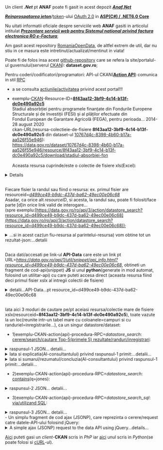 Un client ***.Net*** pt **ANAF** poate fi gasit in acest depozit [***Anaf.Net***](https://github.com/sibies/Anaf.Net)

[***Reinprospatarea jeton***](https://code-maze.com/using-refresh-tokens-in-asp-net-core-authentication/)/[token](https://code-maze.com/using-refresh-tokens-in-asp-net-core-authentication/)-ului [OAuth 2.0](https://www.techmeet360.com/blog/refresh-token-in-web-api/) in [**ASP(C#) / .NET6.0 Core**](https://github.com/CodeMazeBlog/aspnetcore-jwt-auth/tree/aspnetcore-jwt-auth-refresh-tokens)

Nu uitati informatii oficiale despre serviciile web **ANAF** gasiti in articolul intitulat [***Prezentare servicii web pentru Sistemul national privind factura electronica RO e-Factura***](https://mfinante.gov.ro/static/10/eFactura/prezentare%20apeluri%20API%20E-factura.pdf);

Am gasit acest repository [RomaniaOpenData](https://github.com/ignatandrei/RomaniaOpenData/tree/master), de altfel extrem de util, dar nu stiu in ce masura este intretinut/actualizat/mentinut in viata!

Poate fi de folos insa acest [github-repository](https://github.com/GSA/data.gov?tab=readme-ov-file) care se refera la site/portalul-ul guvernului(serverul [CKAN](https://demo.ckan.org/ro/about)): **dataset.gov.ro**; 

Pentru coderi/codificatori/programatori: API-ul CKAN([**Action API**](https://docs.ckan.org/en/2.9/api/)) comunica in stil [RPC](https://en.wikipedia.org/wiki/Remote_procedure_call)

- a se consulta [actiunile/activitatea](https://data.gov.ro/ro/api/1/util/snippet/api_info.html?resource_id=8f43aa12-3bf9-4c14-b13f-dc0e490a92c5) privind acest portal!!!

- exemplu-[CKAN](https://ckan.org/community)-Resource-ID=[**8f43aa12-3bf9-4c14-b13f-dc0e490a92c5**](https://data.gov.ro/dataset/stadiul-absorbtiei-fondurilor-europene/resource/8f43aa12-3bf9-4c14-b13f-dc0e490a92c5)
  <br/>Stadiul absorbției pentru programele finanțate din Fondurile Europene Structurale și de Investiții (FESI) și al plăților efectuate din
  <br/>Fondul European de Garantare Agricolă (FEGA), pentru perioada... 2014-28 august 2020
  <br/>ckan-URL(resursa-colectieie-de-fisiere **8f43aa12-3bf9-4c14-b13f-dc0e490a92c5** din dataset-ul [10767d4c-8398-4b60-b17a-aa526f55e946](https://data.gov.ro/dataset/10767d4c-8398-4b60-b17a-aa526f55e946)):  <br/>https://data.gov.ro/dataset/10767d4c-8398-4b60-b17a-aa526f55e946/resource/8f43aa12-3bf9-4c14-b13f-dc0e490a92c5/download/stadiul-absorbiei-fon     
  <br/>Aceasta resursa cuprinde/este o colectie de fisiere xls(Excel):     

<details
  <summary>Date şi resurse ce pot fi descarca/download-abile recursiv... detalii...</summary>

<hr/>

<pre>
Stadiul absorbtiei - 30 martie 2018XLSX
Stadiul absorbtiei - 30 iunie 2018XLSX
Stadiul absorbtiei - 3 august 2018XLSX
Stadiul absorbtiei - 31 august 2018XLSX
Stadiul absorbtiei - 29 septembrie 2018XLSX
Stadiul absorbtiei -2 noiembrie 2018XLSX
Stadiul absorbției - 1 decembrie 2018XLSX
Stadiul absorbției - 31 decembrie 2018XLSX
Stadiul absorbției - 1 februarie 2019XLSX
Stadiul absorbției - 1 martie 2019XLSX
Stadiul absorbției - 29 martie 2019XLSX
Stadiul absorbției - 3 mai 2019XLSX
Stadiul absobției - 31 mai 2019XLSX
Stadiul absorbției - 1 iulie 2019XLSX
Stadiul absorbției - 2 august 2019XLSX
Stadiul absorbției - 30 august 2019XLSX
Stadiul absorbției - 27 septembrie 2019XLSX
Stadiul absobției - 1 noiembrie 2019XLSX
Stadiul absobției - 29 noiembrie 2019XLSX
Stadiul absorbției - 31 decembrie 2019XLSX
Stadiul absobției - 31 ianuarie 2020XLSX
Stadiul absorbției - 29 februarie 2020XLSX
Stadiul absorbtiei - 3 aprilie 2020XLSX
Stadiul absorbtiei - 30 aprilie 2020XLSX
Stadiul absorbției - 1 iunie 2020XLSX
Stadiul absorbției - 3 iulie 2020XLSX
Stadiul absorbției - 31 iulie 2020XLSX
Stadiul absorbției - 28 august 2020XLSX
Stadiul absorbției - 2 octombrie 2020XLSX
Stadiul absorbției - 30 octombrie 2020XLSX
Stadiul absorbției - 4 decembrie 2020XLSX
Stadiul absorbției - 31 decembrie 2020XLSX
Stadiul absorbției - 31 ianuarie 2021XLSX
Stadiul absorbției - 28 februarie 2021XLSX
Stadiul absorbției - 2 aprilie 2021XLSX
Stadiul absorției - 29 aprilie 2021XLSX
Stadiul absorției - 31 mai 2021XLSX
Stadiul absorției- 2 iulie 2021XLSX
Stadiul absorției - 30 iulie 2021XLSX
Stadiul absorbtiei - 3 septembrie 2021XLSX
Stadiul absorbției - 1 octombrie 2021XLSX
Stadiul absorbtiei - 29 octombrie 2021XLSX
Stadiul absorbției - 3 decembrie 2021XLSX
Stadiul absorbției - 31 decembrie 2021XLSX
Stadiul absorbției - 4 februarie 2022XLSX
Stadiul absorbtiei - 4 martie 2022XLSX
Stadiul absorbtiei - 1 aprilie 2022XLSX
Stadiul absorbtiei - 02 mai 2022XLSX
Stadiul absorbtiei - 3 iunie 2022XLSX
Stadiul absorbtiei - 1 iulie 2022XLSX
Stadiul absorbției fondurilor UE - 29 iulie 2022XLSX
Stadiul absobrției fondurilor UE - 2 ...XLSX
Stadiul absorbției fondurilor UE - 29 ...XLSX
Stadiul absorbției fondurilor UE - 04 ...XLSX
Stadiul absorbției fondurilor UE - 2 decembrie ...XLSX
Stadiul absorbției fondurilor UE - 31 ...XLSX
Stadiul absorbtiei - 03 februarie 2023XLSX
Stadiul absorbtiei 3 martie 2023XLSX
Stadiul absorbtiei PO 2014-2020 - 31 martie 2023XLSX
Stadiul absorbtiei - 28 aprilie 2023XLSX
Stadiul absorbției - 31 mai 2023XLSX
Stadiul absorbtiei - 30 iunie 2023XLSX
Stadiul implementarii - 31 iulie 2023XLSX
Stadiul absorbtiei - 1 septembrie 2023XLSX
Stadiul absorbtiei - 29 septembrie 2023XLSX
Stadiul absorbtiei - 31 octombrie 2023XLSX
Stadiul absorbției - 30 noiembrie 2023XLSX
Stadiul absorbtiei - 31 decembrie 2023XLSX
Stadiul absorbției -2 februarie 2024XLSX
Stadiul absorbției - 1 martie 2024XLSX
Stadiul absorbției - 31 martie 2024XLSX
Stadiul absorbtiei - 30 aprilie 2024XLSX
Stadiul absorbtiei - 6 august 2024XLSX
Stadiul absorbției - 30 august 2024XLSX
Stadiul absorbtiei - 30 septembrie 2024XLSX
Stadiul absorbtiei - 31 octombrie 2024</pre>

<hr/>

</details>

  <br/>Fiecare fisier la randul sau fiind o resursa: ex. primul fisier are resourceid=[*d499ce49-b9dc-437d-ba62-49ec00e06c68*](https://data.gov.ro/dataset/stadiul-absorbtiei-fondurilor-europene/resource/d499ce49-b9dc-437d-ba62-49ec00e06c68)
  <br/>Asadar, ca orice alt *resourceID*, si acesta, la randul sau, poate fi folosit/face parte [d]in  orice link valid de interogare...
  <br/>(spre exemplu:[https://data.gov.ro/ro/api/3/action/datastore_search?resource_id=d499ce49-b9dc-437d-ba62-49ec00e06c68](https://data.gov.ro/ro/api/3/action/datastore_search?resource_id=d499ce49-b9dc-437d-ba62-49ec00e06c68));
<details>
  <summary>...si in acest caz(un fiu-resursa al parintelui-resursa) vom obtine tot un rezultat-json:...detalii</summary>

<br/>query-string: https://data.gov.ro/ro/api/3/action/datastore_search?resource_id=d499ce49-b9dc-437d-ba62-49ec00e06c68<br/>

  <hr/>

  <pre>
{
  "help": "https://data.gov.ro/ro/api/3/action/help_show?name=datastore_search",
  "success": true,
  "result": {
    "include_total": true,
    "resource_id": "d499ce49-b9dc-437d-ba62-49ec00e06c68",
    "fields": [
      {
        "type": "int",
        "id": "_id"
      },
      {
        "type": "text",
        "id": "1.0"
      },
      {
        "type": "numeric",
        "id": "2.0"
      },
      {
        "type": "numeric",
        "id": "3=(2/1)*100"
      },
      {
        "type": "numeric",
        "id": "4.0"
      },
      {
        "type": "numeric",
        "id": "5=(4/1)*100"
      },
      {
        "type": "numeric",
        "id": "6.0"
      },
      {
        "type": "numeric",
        "id": "7=(6/1)*100"
      },
      {
        "type": "numeric",
        "id": "8.0"
      },
      {
        "type": "numeric",
        "id": "9=(8/1)*100"
      },
      {
        "type": "numeric",
        "id": "10=4+8"
      },
      {
        "type": "numeric",
        "id": "11=(10/1)*100"
      }
    ],
    "records_format": "objects",
    "records": [
      {
        "_id": 1,
        "1.0": "6600000000",
        "2.0": 78072022.22,
        "3=(2/1)*100": 0.011829094275757575,
        "4.0": 414080586.55,
        "5=(4/1)*100": 0.06273948281060607,
        "6.0": 35466577,
        "7=(6/1)*100": 0.005373723787878788,
        "8.0": 24272480.02,
        "9=(8/1)*100": 0.0036776484878787877,
        "10=4+8": 438353066.57,
        "11=(10/1)*100": 0.06641713129848485
      },
      {
        "_id": 2,
        "1.0": "9418524484",
        "2.0": 1042973832,
        "3=(2/1)*100": 0.11073643581558693,
        "4.0": 586330550.68,
        "5=(4/1)*100": 0.062252909325239476,
        "6.0": 953653087.02,
        "7=(6/1)*100": 0.1012529179745773,
        "8.0": 858287778.3199999,
        "9=(8/1)*100": 0.09112762617733192,
        "10=4+8": 1444618329,
        "11=(10/1)*100": 0.1533805355025714
      },
      {
        "_id": 3,
        "1.0": "1329787234",
        "2.0": 176478638,
        "3=(2/1)*100": 0.1327119357802468,
        "4.0": 82711730.38,
        "5=(4/1)*100": 0.062199221247750375,
        "6.0": 99223366.63,
        "7=(6/1)*100": 0.07461597170814771,
        "8.0": 77529193.64,
        "9=(8/1)*100": 0.05830195361914566,
        "10=4+8": 160240924.01999998,
        "11=(10/1)*100": 0.12050117486689603
      },
      {
        "_id": 4,
        "1.0": "4371963027",
        "2.0": 60455662.66213437,
        "3=(2/1)*100": 0.013828036122166952,
        "4.0": 270296537.36,
        "5=(4/1)*100": 0.06182498243711703,
        "6.0": 3892196.5,
        "7=(6/1)*100": 0.0008902629038632993,
        "8.0": 3502976.85,
        "9=(8/1)*100": 0.0008012366134769694,
        "10=4+8": 273799514.21000004,
        "11=(10/1)*100": 0.06262621905059401
      },
      {
        "_id": 5,
        "1.0": "553191489",
        "2.0": 31369099,
        "3=(2/1)*100": 0.05670567899861525,
        "4.0": 34450000.01,
        "5=(4/1)*100": 0.06227500005879519,
        "6.0": 28087399,
        "7=(6/1)*100": 0.05077337514858259,
        "8.0": 22928229.68,
        "9=(8/1)*100": 0.04144718444863854,
        "10=4+8": 57378229.69,
        "11=(10/1)*100": 0.10372218450743373
      },
      {
        "_id": 6,
        "1.0": "100000000",
        "2.0": 93090000,
        "3=(2/1)*100": 0.9309,
        "4.0": 2625000,
        "5=(4/1)*100": 0.02625,
        "6.0": 93090000,
        "7=(6/1)*100": 0.9309,
        "8.0": 83781000,
        "9=(8/1)*100": 0.83781,
        "10=4+8": 86406000,
        "11=(10/1)*100": 0.86406
      },
      {
        "_id": 7,
        "1.0": "212765958",
        "2.0": 53738711.4761138,
        "3=(2/1)*100": 0.2525719432810478,
        "4.0": 14095744.73,
        "5=(4/1)*100": 0.06625000005875001,
        "6.0": 54037325,
        "7=(6/1)*100": 0.2539754268396639,
        "8.0": 44586223.15,
        "9=(8/1)*100": 0.20955524826015634,
        "10=4+8": 58681967.879999995,
        "11=(10/1)*100": 0.27580524831890635
      },
      {
        "_id": 8,
        "1.0": "22586232192",
        "2.0": 1536177965.3582482,
        "3=(2/1)*100": 0.06801391008024613,
        "4.0": 1404590149.7100003,
        "5=(4/1)*100": 0.06218789117945504,
        "6.0": 1267449951.15,
        "7=(6/1)*100": 0.056116041860179246,
        "8.0": 1114887881.6599998,
        "9=(8/1)*100": 0.04936139291328507,
        "10=4+8": 2519478031.3700004,
        "11=(10/1)*100": 0.11154928409274012
      },
      {
        "_id": 9,
        "1.0": "8127996402",
        "2.0": 2742971898.779224,
        "3=(2/1)*100": 0.33747208575341886,
        "4.0": 325119856.08,
        "5=(4/1)*100": 0.04,
        "6.0": 2397856058.58,
        "7=(6/1)*100": 0.29501194882295667,
        "8.0": 1991025758.42,
        "9=(8/1)*100": 0.24495898619370476,
        "10=4+8": 2316145614.5,
        "11=(10/1)*100": 0.28495898619370474
      },
      {
        "_id": 10,
        "1.0": "168421371",
        "2.0": 19928917.999463227,
        "3=(2/1)*100": 0.11832772694543156,
        "4.0": 10488440.91,
        "5=(4/1)*100": 0.062275000183913715,
        "6.0": 12237474.84,
        "7=(6/1)*100": 0.0726598695126404,
        "8.0": 11013727.21,
        "9=(8/1)*100": 0.06539388169450301,
        "10=4+8": 21502168.12,
        "11=(10/1)*100": 0.12766888187841674
      },
      {
        "_id": 11,
        "1.0": "30882649965",
        "2.0": 4299078782.136935,
        "3=(2/1)*100": 0.13920692644605231,
        "4.0": 1740198446.7000003,
        "5=(4/1)*100": 0.05634874107863821,
        "6.0": 3677543484.57,
        "7=(6/1)*100": 0.11908121513982262,
        "8.0": 3116927367.29,
        "9=(8/1)*100": 0.10092810593723284,
        "10=4+8": 4857125813.990001,
        "11=(10/1)*100": 0.15727684701587105
      },
      {
        "_id": 12,
        "1.0": "441013044",
        "2.0": 120156699.2,
        "3=(2/1)*100": 0.2724561117516515,
        "4.0": 48511434.84,
        "5=(4/1)*100": 0.11000000000000001,
        "6.0": 76622690.3228345,
        "7=(6/1)*100": 0.17374245810932185,
        "8.0": 68655363,
        "9=(8/1)*100": 0.15567649060284938,
        "10=4+8": 117166797.84,
        "11=(10/1)*100": 0.26567649060284937
      },
      {
        "_id": 13,
        "1.0": "11210297466",
        "2.0": 4776390204.69,
        "3=(2/1)*100": 0.42607167376034727,
        "4.0": null,
        "5=(4/1)*100": null,
        "6.0": 4776390204.69,
        "7=(6/1)*100": 0.42607167376034727,
        "8.0": 4556492633,
        "9=(8/1)*100": 0.4064559969813026,
        "10=4+8": 4556492633,
        "11=(10/1)*100": 0.4064559969813026
      },
      {
        "_id": 14,
        "1.0": null,
        "2.0": null,
        "3=(2/1)*100": null,
        "4.0": null,
        "5=(4/1)*100": null,
        "6.0": null,
        "7=(6/1)*100": null,
        "8.0": null,
        "9=(8/1)*100": null,
        "10=4+8": null,
        "11=(10/1)*100": null
      },
      {
        "_id": 15,
        "1.0": null,
        "2.0": null,
        "3=(2/1)*100": null,
        "4.0": null,
        "5=(4/1)*100": null,
        "6.0": null,
        "7=(6/1)*100": null,
        "8.0": null,
        "9=(8/1)*100": null,
        "10=4+8": null,
        "11=(10/1)*100": null
      },
      {
        "_id": 16,
        "1.0": null,
        "2.0": null,
        "3=(2/1)*100": null,
        "4.0": null,
        "5=(4/1)*100": null,
        "6.0": null,
        "7=(6/1)*100": null,
        "8.0": null,
        "9=(8/1)*100": null,
        "10=4+8": null,
        "11=(10/1)*100": null
      }
    ],
    "_links": {
      "start": "/api/3/action/datastore_search?resource_id=d499ce49-b9dc-437d-ba62-49ec00e06c68",
      "next": "/api/3/action/datastore_search?offset=100&resource_id=d499ce49-b9dc-437d-ba62-49ec00e06c68"
    },
    "total": 16
  }
}    
  </pre>

<hr/>

</details>

  

  <br> Daca dati/accesati pe link-ul **API-Data** care este un link pt URL=*https://data.gov.ro/api/1/util/snippet/api_info.html?resource_id=d499ce49-b9dc-437d-ba62-49ec00e06c68*, obtineti un fragment de cod-api(snippet) **JS** si unul **python**(generate in mod automat, folosind un utilitar-api) cu care puteti accesa direct (aceasta resursa fiind deci primul fisier xslx al intregii colectii de fisiere)
<details>
<summary>detalii...API-Data...pt resource_id=d499ce49-b9dc-437d-ba62-49ec00e06c68</summary>

<br/>query-string: https://data.gov.ro/api/1/util/snippet/api_info.html?resource_id=d499ce49-b9dc-437d-ba62-49ec00e06c68

<hr/>

<pre>
API Data
Acces la datele de resurse prin intermediul unui API cu suport de interogare puternic. Further information in the main CKAN Data API and DataStore documentation.

API Endpoint »
The Data API can be accessed via the following actions of the CKAN action API.

Creează	https://data.gov.ro/api/3/action/datastore_create
Actualizează setul de date	https://data.gov.ro/api/3/action/datastore_upsert
Query	https://data.gov.ro/api/3/action/datastore_search
Query (via SQL)	https://data.gov.ro/api/3/action/datastore_search_sql
Querying »
Query example (first 5 results)
https://data.gov.ro/api/3/action/datastore_search?resource_id=d499ce49-b9dc-437d-ba62-49ec00e06c68&limit=5

Query example (results containing 'jones')
https://data.gov.ro/api/3/action/datastore_search?q=jones&resource_id=d499ce49-b9dc-437d-ba62-49ec00e06c68

Query example (via SQL statement)
https://data.gov.ro/api/3/action/datastore_search_sql?sql=SELECT * from "d499ce49-b9dc-437d-ba62-49ec00e06c68" WHERE title LIKE 'jones'

Exemplu: Javascript »
A simple ajax (JSONP) request to the data API using jQuery.

        var data = {
          resource_id: 'd499ce49-b9dc-437d-ba62-49ec00e06c68', // the resource id
          limit: 5, // get 5 results
          q: 'jones' // query for 'jones'
        };
        $.ajax({
          url: 'https://data.gov.ro/api/3/action/datastore_search',
          data: data,
          dataType: 'jsonp',
          success: function(data) {
            alert('Total results found: ' + data.result.total)
          }
        });
Exemplu: Python »
      import urllib
      url = 'https://data.gov.ro/api/3/action/datastore_search?resource_id=d499ce49-b9dc-437d-ba62-49ec00e06c68&limit=5&q=title:jones'  
      fileobj = urllib.urlopen(url)
      print fileobj.read()  
</pre>

<hr/>

</details>

<br/>Iata aici 3 moduri de cautare pe/pt aceiasi resursa/colectie mare de fisiere xslx(resourceid=**8f43aa12-3bf9-4c14-b13f-dc0e490a92c5**), toate vazute la un loc(reunite intr-un tabel mare cu coloanele=campuri si cu randuriel=inregistrarile...), ca un singur datastore/dataset:

- 1)exemplu-CKAN-action(api)-procedura-RPC=*datastore_search*: [cerere/search/cautare Top-5(primele 5) rezultate/randuri/inregistrari](https://data.gov.ro/ro/api/3/action/datastore_search?resource_id=8f43aa12-3bf9-4c14-b13f-dc0e490a92c5&limit=5):
  
<details>
    <summary>raspunsul-1 JSON... detalii...</summary>

<hr/>

<br/> query: https://data.gov.ro/ro/api/3/action/datastore_search?resource_id=8f43aa12-3bf9-4c14-b13f-dc0e490a92c5&limit=5
<br>*Nota*: pt a afisa frumos sirul-JSON am folosit un site ce ofera acest serviciu online: [https://jsonformatter.org/json-pretty-print](https://jsonformatter.org/json-pretty-print)...Multumiri!

<pre>{
  "help": "https://data.gov.ro/ro/api/3/action/help_show?name=datastore_search",
  "success": true,
  "result": {
    "include_total": true,
    "resource_id": "8f43aa12-3bf9-4c14-b13f-dc0e490a92c5",
    "fields": [
      {
        "type": "int",
        "id": "_id"
      },
      {
        "type": "text",
        "id": "1.0"
      },
      {
        "type": "numeric",
        "id": "2.0"
      },
      {
        "type": "numeric",
        "id": "3=(2/1)*100"
      },
      {
        "type": "numeric",
        "id": "4.0"
      },
      {
        "type": "numeric",
        "id": "5=(4/1)*100"
      },
      {
        "type": "numeric",
        "id": "6.0"
      },
      {
        "type": "numeric",
        "id": "7=(6/1)*100"
      },
      {
        "type": "numeric",
        "id": "8.0"
      },
      {
        "type": "numeric",
        "id": "9=(8/1)*100"
      },
      {
        "type": "numeric",
        "id": "10=4+8"
      },
      {
        "type": "numeric",
        "id": "11=(10/1)*100"
      }
    ],
    "records_format": "objects",
    "records": [
      {
        "_id": 1,
        "1.0": "6860000000",
        "2.0": 2059268272.5000002,
        "3=(2/1)*100": 0.3001848793731779,
        "4.0": 641117098.7600002,
        "5=(4/1)*100": 0.0934573030262391,
        "6.0": 1807584848.44,
        "7=(6/1)*100": 0.2634963335918367,
        "8.0": 1538357574.547,
        "9=(8/1)*100": 0.2242503752983965,
        "10=4+8": 2179474673.307,
        "11=(10/1)*100": 0.3177076783246356
      },
      {
        "_id": 2,
        "1.0": "8638524484",
        "2.0": 2712539665.7208495,
        "3=(2/1)*100": 0.31400497512566283,
        "4.0": 924174447.21,
        "5=(4/1)*100": 0.10698290534705626,
        "6.0": 2836367233.88,
        "7=(6/1)*100": 0.3283393175690396,
        "8.0": 2473844284.5220003,
        "9=(8/1)*100": 0.28637347606110003,
        "10=4+8": 3398018731.7320004,
        "11=(10/1)*100": 0.39335638140815626
      },
      {
        "_id": 3,
        "1.0": "1329787234",
        "2.0": 562186331.7314458,
        "3=(2/1)*100": 0.4227641214755757,
        "4.0": 131132674.48,
        "5=(4/1)*100": 0.09861177121211558,
        "6.0": 414795196.79999995,
        "7=(6/1)*100": 0.3119259880035816,
        "8.0": 354104791.844,
        "9=(8/1)*100": 0.26628680347520917,
        "10=4+8": 485237466.324,
        "11=(10/1)*100": 0.36489857468732473
      },
      {
        "_id": 4,
        "1.0": "4361566040",
        "2.0": 1838789410.992317,
        "3=(2/1)*100": 0.42158926269343316,
        "4.0": 407598820.70000005,
        "5=(4/1)*100": 0.0934524014910938,
        "6.0": 1314074483.6899998,
        "7=(6/1)*100": 0.3012850136025912,
        "8.0": 1107566971.145,
        "9=(8/1)*100": 0.25393791151790057,
        "10=4+8": 1515165791.845,
        "11=(10/1)*100": 0.34739031300899437
      },
      {
        "_id": 5,
        "1.0": "563588476",
        "2.0": 149038363.16693574,
        "3=(2/1)*100": 0.26444537018343106,
        "4.0": 54457756.9,
        "5=(4/1)*100": 0.09662681055245707,
        "6.0": 147943105.07,
        "7=(6/1)*100": 0.2625020052219804,
        "8.0": 128687977.194,
        "9=(8/1)*100": 0.22833677882725198,
        "10=4+8": 183145734.094,
        "11=(10/1)*100": 0.32496358937970904
      }
    ],
    "limit": 5,
    "_links": {
      "start": "/api/3/action/datastore_search?limit=5&resource_id=8f43aa12-3bf9-4c14-b13f-dc0e490a92c5",
      "next": "/api/3/action/datastore_search?offset=5&limit=5&resource_id=8f43aa12-3bf9-4c14-b13f-dc0e490a92c5"
    },
    "total": 21
  }
}</pre>

<hr/>

</details>

<details>
 <summary>Iata si explicatia(AI-consultantului) privind raspunsul-1 primit:...detalii...</summary> 
<hr/>
  
<pre>
Textul furnizat este un răspuns JSON de la un API web, special conceput pentru a returna date dintr-un depozit de date în contextul portalului de date al guvernului României. Iată o detaliere a conținutului său în limba engleză simplă:

1. **Link de ajutor**: prima parte conține un link pe care utilizatorii îl pot face clic pentru a obține ajutor despre acțiunea API numită „datastore_search”.

2. **Success Status**: Afișează o stare care indică faptul că cererea a avut succes (`"success": true`).

3. **Secțiunea Rezultate**: Această secțiune conține detaliile rezultatelor căutării:
   - **include_total**: aceasta indică faptul că numărul total de înregistrări din depozitul de date este inclus în răspuns.
   - **resource_id**: un identificator unic pentru setul de date specific accesat.
   
4. **Câmpuri**: o matrice de obiecte care definesc câmpurile disponibile în înregistrări:
   - Fiecare câmp are un tip (cum ar fi `int`, `text` sau `numeric`) și un identificator (de exemplu, `"1.0"` înseamnă că acesta este primul câmp, `"2.0"` este al doilea etc.).
   - Unele câmpuri calculează valori pe baza altor câmpuri, cum ar fi procente.

5. **Înregistrări**: Această secțiune conține înregistrările de date reale. Fiecare înregistrare are:
   - Un `_id` pentru identificarea înregistrării.
   - Diverse câmpuri cu date, cum ar fi valori numerice și procente calculate.
   - De exemplu, o înregistrare poate avea primul câmp (`"1.0"`) ca "6860000000", indicând un număr mare, cu diverse alte câmpuri oferind calcule numerice aferente.

6. **Limitare și linkuri**:
   - **Limita**: numărul de înregistrări returnate în acest răspuns este 5.
   - **Secțiunea de linkuri**: furnizează adrese URL pentru a prelua următorul set de înregistrări sau a început căutarea cu parametri specifici.

7. **Total Records**: În cele din urmă, se menționează că există un total de 21 de înregistrări disponibile în depozitul de date.

În general, acest răspuns JSON conține date structurate despre un anumit set de date, care detaliază câmpurile acestuia, unele valori calculate special și afișând un subset al totalului de înregistrări de date disponibile.</pre>

<hr/>

</details>
<details>
 <summary>Iata si sumarul/rezumatul/concluzia(AI-consultantului) privind raspunsul-1 primit:...detalii...</summary> 
<hr/>
  
<pre>
Datele furnizate constau dintr-un răspuns JSON care detaliază înregistrările diferitelor entități, fiecare identificată prin 
ID-uri unice. 
Înregistrările includ câmpuri numerice și textuale, cu procente calculate pe baza anumitor valori. 
Valorile cheie includ valori totale, precum și calcule suplimentare reprezentând proporții ale câmpurilor specifice în 
raport cu totalurile. 
În total, sunt disponibile 21 de înregistrări, cu 5 înregistrări afișate în acest fragment. 
Datele sunt structurate pentru regăsire și analiză ușoară prin punctele finale API specificate
</pre>

<hr/>

</details>

- 2)exemplu-CKAN-action(api)-procedura-RPC=*datastore_search*: [contains](https://data.gov.ro/ro/api/3/action/datastore_search?q=jones&resource_id=8f43aa12-3bf9-4c14-b13f-dc0e490a92c5)(q=jones):

<details>
    <summary>raspunsul-2 JSON... detalii...</summary>

<hr/>

<br/> query: https://data.gov.ro/ro/api/3/action/datastore_search?q=jones&resource_id=8f43aa12-3bf9-4c14-b13f-dc0e490a92c5)(q=jones)<br/>
<br/>*Nota* cuvantul "cheie" **jones** este folosit pt a se evita scoaterea/extragerea de date(stiind DINAINTE ca nu avem astfel de date)...
<BR>        ASTA inseamna ca nu se scot date/randuri ci doar structura tabelului/datastore-ului<br/>
  
<pre>{
"help": "https://data.gov.ro/ro/api/3/action/help_show?name=datastore_search", 
"success": true, 
"result": {
  "include_total": true, 
  "resource_id": "8f43aa12-3bf9-4c14-b13f-dc0e490a92c5", 
  "fields": \[
     {"type": "int",
     "id": "_id"
    }, 
    {
     "type": "text", 
     "id": "1.0"
     },
     {
      "type": "numeric",
      "id": "2.0"
      }, 
      {
      "type": "numeric", 
      "id": "3=(2/1)*100"
      },
      {
      "type": "numeric",
      "id": "4.0"
      }, 
      {
       "type": "numeric", 
       "id": "5=(4/1)*100"
       }, 
       {
       "type": "numeric",
       "id": "6.0"
       }, 
       {
       "type": "numeric",
       "id": "7=(6/1)*100"
       }, 
       {
       "type": "numeric", 
       "id": "8.0"
       }, 
       {
       "type": "numeric",
       "id": "9=(8/1)*100"
       }, 
       {
       "type": "numeric",
       "id": "10=4+8"
       }, 
       {
       "type": "numeric", 
       "id": "11=(10/1)*100"
       }],
  "records_format": "objects",
  "q": "jones", 
  "records": [], 
  "_links": {
    "start": "/api/3/action/datastore_search?q=jones&resource_id=8f43aa12-3bf9-4c14-b13f-dc0e490a92c5", 
    "next": "/api/3/action/datastore_search?q=jones&offset=100&resource_id=8f43aa12-3bf9-4c14-b13f-dc0e490a92c5"}, 
    "total": 0}
}</pre>

<hr/>

  </details>
  
- 3)exemplu-CKAN-action(api)-procedura-RPC=*datastore_search_sql*: [via/utilizand SQL](https://data.gov.ro/ro/api/3/action/datastore_search_sql?sql=SELECT+*+from+"8f43aa12-3bf9-4c14-b13f-dc0e490a92c5"):
<details>
    <summary>raspunsul-3 JSON... detalii...</summary>

<hr/>

<br/> query: https://data.gov.ro/ro/api/3/action/datastore_search_sql?sql=SELECT+*+from+"8f43aa12-3bf9-4c14-b13f-dc0e490a92c5"

<pre>
 {
  "help": "https://data.gov.ro/ro/api/3/action/help_show?name=datastore_search_sql",
  "success": true,
  "result": {
    "records": [
      {
        "8.0": "1538357574.54699993133544921875",
        "_id": 1,
        "1.0": "6860000000",
        "4.0": "641117098.7600002288818359375",
        "7=(6/1)*100": "0.263496333591836717769041342762648127973079681396484375",
        "9=(8/1)*100": "0.2242503752983965037426372646223171614110469818115234375",
        "_full_text": "'0.09345730302623909968584570151506341062486171722412109375':5 '0.2242503752983965037426372646223171614110469818115234375':9 '0.263496333591836717769041342762648127973079681396484375':7 '0.300184879373177893047142106297542341053485870361328125':3 '0.317707678324635589550695158322923816740512847900390625':11 '1538357574.54699993133544921875':8 '1807584848.440000057220458984375':6 '2059268272.5000002384185791015625':2 '2179474673.30700016021728515625':10 '641117098.7600002288818359375':4 '6860000000':1",
        "10=4+8": "2179474673.30700016021728515625",
        "3=(2/1)*100": "0.300184879373177893047142106297542341053485870361328125",
        "5=(4/1)*100": "0.09345730302623909968584570151506341062486171722412109375",
        "6.0": "1807584848.440000057220458984375",
        "2.0": "2059268272.5000002384185791015625",
        "11=(10/1)*100": "0.317707678324635589550695158322923816740512847900390625"
      },
      {
        "8.0": "2473844284.52200031280517578125",
        "_id": 2,
        "1.0": "8638524484",
        "4.0": "924174447.21000003814697265625",
        "7=(6/1)*100": "0.328339317569039612632053604102111421525478363037109375",
        "9=(8/1)*100": "0.286373476061100029621542262248112820088863372802734375",
        "_full_text": "'0.1069829053470562618688433076385990716516971588134765625':5 '0.286373476061100029621542262248112820088863372802734375':9 '0.3140049751256628329798559207119978964328765869140625':3 '0.328339317569039612632053604102111421525478363037109375':7 '0.393356381408156263734809954257798381149768829345703125':11 '2473844284.52200031280517578125':8 '2712539665.720849514007568359375':2 '2836367233.88000011444091796875':6 '3398018731.7320003509521484375':10 '8638524484':1 '924174447.21000003814697265625':4",
        "10=4+8": "3398018731.7320003509521484375",
        "3=(2/1)*100": "0.3140049751256628329798559207119978964328765869140625",
        "5=(4/1)*100": "0.1069829053470562618688433076385990716516971588134765625",
        "6.0": "2836367233.88000011444091796875",
        "2.0": "2712539665.720849514007568359375",
        "11=(10/1)*100": "0.393356381408156263734809954257798381149768829345703125"
      },
      {
        "8.0": "354104791.84399998188018798828125",
        "_id": 3,
        "1.0": "1329787234",
        "4.0": "131132674.48000000417232513427734375",
        "7=(6/1)*100": "0.3119259880035816223653455381281673908233642578125",
        "9=(8/1)*100": "0.26628680347520916615877695221570320427417755126953125",
        "_full_text": "'0.09861177121211557594637753254573908634483814239501953125':5 '0.26628680347520916615877695221570320427417755126953125':9 '0.3119259880035816223653455381281673908233642578125':7 '0.364898574687324728227366676946985535323619842529296875':11 '0.422764121475575682662650933707482181489467620849609375':3 '131132674.48000000417232513427734375':4 '1329787234':1 '354104791.84399998188018798828125':8 '414795196.7999999523162841796875':6 '485237466.32400000095367431640625':10 '562186331.731445789337158203125':2",
        "10=4+8": "485237466.32400000095367431640625",
        "3=(2/1)*100": "0.422764121475575682662650933707482181489467620849609375",
        "5=(4/1)*100": "0.09861177121211557594637753254573908634483814239501953125",
        "6.0": "414795196.7999999523162841796875",
        "2.0": "562186331.731445789337158203125",
        "11=(10/1)*100": "0.364898574687324728227366676946985535323619842529296875"
      },
      {
        "8.0": "1107566971.144999980926513671875",
        "_id": 4,
        "1.0": "4361566040",
        "4.0": "407598820.7000000476837158203125",
        "7=(6/1)*100": "0.30128501360259118957429791407776065170764923095703125",
        "9=(8/1)*100": "0.2539379115179005719227234294521622359752655029296875",
        "_full_text": "'0.0934524014910937950162406195886433124542236328125':5 '0.2539379115179005719227234294521622359752655029296875':9 '0.30128501360259118957429791407776065170764923095703125':7 '0.3473903130089943669389640490408055484294891357421875':11 '0.421589262693433164397305290549411438405513763427734375':3 '1107566971.144999980926513671875':8 '1314074483.6899998188018798828125':6 '1515165791.8450000286102294921875':10 '1838789410.9923169612884521484375':2 '407598820.7000000476837158203125':4 '4361566040':1",
        "10=4+8": "1515165791.8450000286102294921875",
        "3=(2/1)*100": "0.421589262693433164397305290549411438405513763427734375",
        "5=(4/1)*100": "0.0934524014910937950162406195886433124542236328125",
        "6.0": "1314074483.6899998188018798828125",
        "2.0": "1838789410.9923169612884521484375",
        "11=(10/1)*100": "0.3473903130089943669389640490408055484294891357421875"
      },
      {
        "8.0": "128687977.1940000057220458984375",
        "_id": 5,
        "1.0": "563588476",
        "4.0": "54457756.899999998509883880615234375",
        "7=(6/1)*100": "0.2625020052219804167492611668421886861324310302734375",
        "9=(8/1)*100": "0.2283367788272519793846271340953535400331020355224609375",
        "_full_text": "'0.09662681055245707362200136003593797795474529266357421875':5 '0.2283367788272519793846271340953535400331020355224609375':9 '0.2625020052219804167492611668421886861324310302734375':7 '0.2644453701834310610507827732362784445285797119140625':3 '0.32496358937970903912884068631683476269245147705078125':11 '128687977.1940000057220458984375':8 '147943105.069999992847442626953125':6 '149038363.166935741901397705078125':2 '183145734.0940000116825103759765625':10 '54457756.899999998509883880615234375':4 '563588476':1",
        "10=4+8": "183145734.0940000116825103759765625",
        "3=(2/1)*100": "0.2644453701834310610507827732362784445285797119140625",
        "5=(4/1)*100": "0.09662681055245707362200136003593797795474529266357421875",
        "6.0": "147943105.069999992847442626953125",
        "2.0": "149038363.166935741901397705078125",
        "11=(10/1)*100": "0.32496358937970903912884068631683476269245147705078125"
      },
      {
        "8.0": "155330786.680000007152557373046875",
        "_id": 6,
        "1.0": "332765958",
        "4.0": "29848816.39000000059604644775390625",
        "7=(6/1)*100": "0.5327551789417113159430527957738377153873443603515625",
        "9=(8/1)*100": "0.466786890142170174389235626222216524183750152587890625",
        "_full_text": "'0.08969912838860759352055396220748662017285823822021484375':5 '0.466786890142170174389235626222216524183750152587890625':9 '0.51586137104833174049645094783045351505279541015625':3 '0.5327551789417113159430527957738377153873443603515625':7 '0.55648601853077772627642616498633287847042083740234375':11 '155330786.680000007152557373046875':8 '171661103.3320915699005126953125':2 '177282787.5':6 '185179603.069999992847442626953125':10 '29848816.39000000059604644775390625':4 '332765958':1",
        "10=4+8": "185179603.069999992847442626953125",
        "3=(2/1)*100": "0.51586137104833174049645094783045351505279541015625",
        "5=(4/1)*100": "0.08969912838860759352055396220748662017285823822021484375",
        "6.0": "177282787.5",
        "2.0": "171661103.3320915699005126953125",
        "11=(10/1)*100": "0.55648601853077772627642616498633287847042083740234375"
      },
      {
        "8.0": "5757892385.9320011138916015625",
        "_id": 7,
        "1.0": "22086232192",
        "4.0": "2188329614.440000057220458984375",
        "7=(6/1)*100": "0.30326800864685932168640647432766854763031005859375",
        "9=(8/1)*100": "0.26070052763538387186059708255925215780735015869140625",
        "_full_text": "'0.09908116492738174019283547977465786971151828765869140625':5 '0.26070052763538387186059708255925215780735015869140625':9 '0.30326800864685932168640647432766854763031005859375':7 '0.339283001387529703496426236597471870481967926025390625':3 '0.35978169256276559817564475451945327222347259521484375':11 '2188329614.440000057220458984375':4 '22086232192':1 '5757892385.9320011138916015625':8 '6698047655.3799991607666015625':6 '7493483147.4436397552490234375':2 '7946222000.37200069427490234375':10",
        "10=4+8": "7946222000.37200069427490234375",
        "3=(2/1)*100": "0.339283001387529703496426236597471870481967926025390625",
        "5=(4/1)*100": "0.09908116492738174019283547977465786971151828765869140625",
        "6.0": "6698047655.3799991607666015625",
        "2.0": "7493483147.4436397552490234375",
        "11=(10/1)*100": "0.35978169256276559817564475451945327222347259521484375"
      },
      {
        "8.0": "5057023245.9200000762939453125",
        "_id": 8,
        "1.0": "8127996402",
        "4.0": "325119856.079999983310699462890625",
        "7=(6/1)*100": "0.62477364384537226182914082528441213071346282958984375",
        "9=(8/1)*100": "0.62217341098670431165373884141445159912109375",
        "_full_text": "'0.040000000000000000832667268468867405317723751068115234375':5 '0.62217341098670431165373884141445159912109375':9 '0.62477364384537226182914082528441213071346282958984375':7 '0.6532336891234120646032579315942712128162384033203125':3 '0.66217341098670434718087562941946089267730712890625':11 '325119856.079999983310699462890625':4 '5057023245.9200000762939453125':8 '5078157929.23961544036865234375':6 '5309481074.86028003692626953125':2 '5382143102':10 '8127996402':1",
        "10=4+8": "5382143102",
        "3=(2/1)*100": "0.6532336891234120646032579315942712128162384033203125",
        "5=(4/1)*100": "0.040000000000000000832667268468867405317723751068115234375",
        "6.0": "5078157929.23961544036865234375",
        "2.0": "5309481074.86028003692626953125",
        "11=(10/1)*100": "0.66217341098670434718087562941946089267730712890625"
      },
      {
        "8.0": "46917426.4420000016689300537109375",
        "_id": 9,
        "1.0": "168421371",
        "4.0": "15633714.16999999992549419403076171875",
        "7=(6/1)*100": "0.32103482200011301816999775837757624685764312744140625",
        "9=(8/1)*100": "0.278571692911821766625024565655621699988842010498046875",
        "_full_text": "'0.09282500241611262026264483893100987188518047332763671875':5 '0.278571692911821766625024565655621699988842010498046875':9 '0.32103482200011301816999775837757624685764312744140625':7 '0.3713966953279344007654572124010883271694183349609375':11 '0.379646800623993529999467000379809178411960601806640625':3 '15633714.16999999992549419403076171875':4 '168421371':1 '46917426.4420000016689300537109375':8 '54069124.85999999940395355224609375':6 '62551140.61200000345706939697265625':10 '63940634.656856648623943328857421875':2",
        "10=4+8": "62551140.61200000345706939697265625",
        "3=(2/1)*100": "0.379646800623993529999467000379809178411960601806640625",
        "5=(4/1)*100": "0.09282500241611262026264483893100987188518047332763671875",
        "6.0": "54069124.85999999940395355224609375",
        "2.0": "63940634.656856648623943328857421875",
        "11=(10/1)*100": "0.3713966953279344007654572124010883271694183349609375"
      },
      {
        "8.0": "10861833058.2940006256103515625",
        "_id": 10,
        "1.0": "30382649965",
        "4.0": "2529083184.690000057220458984375",
        "7=(6/1)*100": "0.389375999891641233485728434970951639115810394287109375",
        "9=(8/1)*100": "0.35750117487469135202360348557704128324985504150390625",
        "_full_text": "'0.08324103353734570165389783369391807354986667633056640625':5 '0.35750117487469135202360348557704128324985504150390625':9 '0.389375999891641233485728434970951639115810394287109375':7 '0.42349514844107105648873812242527492344379425048828125':3 '0.440742208412037095310864742714329622685909271240234375':11 '10861833058.2940006256103515625':8 '11830274709.4796142578125':6 '12866904856.96077728271484375':2 '13390916242.98400115966796875':10 '2529083184.690000057220458984375':4 '30382649965':1",
        "10=4+8": "13390916242.98400115966796875",
        "3=(2/1)*100": "0.42349514844107105648873812242527492344379425048828125",
        "5=(4/1)*100": "0.08324103353734570165389783369391807354986667633056640625",
        "6.0": "11830274709.4796142578125",
        "2.0": "12866904856.96077728271484375",
        "11=(10/1)*100": "0.440742208412037095310864742714329622685909271240234375"
      },
      {
        "8.0": "120427017.4199999868869781494140625",
        "_id": 11,
        "1.0": "441013044",
        "4.0": "48511434.8400000035762786865234375",
        "7=(6/1)*100": "0.302650703932466902390530094635323621332645416259765625",
        "9=(8/1)*100": "0.273069060106984007330055419515701942145824432373046875",
        "_full_text": "'0.1100000000000000144328993201270350255072116851806640625':5 '0.273069060106984007330055419515701942145824432373046875':9 '0.302650703932466902390530094635323621332645416259765625':7 '0.318437778656723846637532915337942540645599365234375':3 '0.38306906010698404951853035527165047824382781982421875':11 '120427017.4199999868869781494140625':8 '133472908.2100000083446502685546875':6 '140435214.0900000035762786865234375':2 '168938452.2599999904632568359375':10 '441013044':1 '48511434.8400000035762786865234375':4",
        "10=4+8": "168938452.2599999904632568359375",
        "3=(2/1)*100": "0.318437778656723846637532915337942540645599365234375",
        "5=(4/1)*100": "0.1100000000000000144328993201270350255072116851806640625",
        "6.0": "133472908.2100000083446502685546875",
        "2.0": "140435214.0900000035762786865234375",
        "11=(10/1)*100": "0.38306906010698404951853035527165047824382781982421875"
      },
      {
        "8.0": "8791957413.770000457763671875",
        "_id": 12,
        "1.0": "11395870660",
        "4.0": null,
        "7=(6/1)*100": "0.7756426403035359129489734186790883541107177734375",
        "9=(8/1)*100": "0.7715037908099600105771287417155690491199493408203125",
        "_full_text": "'0.7715037908099600105771287417155690491199493408203125':7,9 '0.7756426403035359129489734186790883541107177734375':3,5 '11395870660':1 '8791957413.770000457763671875':6,8 '8839123207.279998779296875':2,4",
        "10=4+8": "8791957413.770000457763671875",
        "3=(2/1)*100": "0.7756426403035359129489734186790883541107177734375",
        "5=(4/1)*100": null,
        "6.0": "8839123207.279998779296875",
        "2.0": "8839123207.279998779296875",
        "11=(10/1)*100": "0.7715037908099600105771287417155690491199493408203125"
      },
      {
        "8.0": null,
        "_id": 13,
        "1.0": null,
        "4.0": null,
        "7=(6/1)*100": null,
        "9=(8/1)*100": null,
        "_full_text": null,
        "10=4+8": null,
        "3=(2/1)*100": null,
        "5=(4/1)*100": null,
        "6.0": null,
        "2.0": null,
        "11=(10/1)*100": null
      },
      {
        "8.0": null,
        "_id": 14,
        "1.0": null,
        "4.0": null,
        "7=(6/1)*100": null,
        "9=(8/1)*100": null,
        "_full_text": null,
        "10=4+8": null,
        "3=(2/1)*100": null,
        "5=(4/1)*100": null,
        "6.0": null,
        "2.0": null,
        "11=(10/1)*100": null
      },
      {
        "8.0": null,
        "_id": 15,
        "1.0": null,
        "4.0": null,
        "7=(6/1)*100": null,
        "9=(8/1)*100": null,
        "_full_text": null,
        "10=4+8": null,
        "3=(2/1)*100": null,
        "5=(4/1)*100": null,
        "6.0": null,
        "2.0": null,
        "11=(10/1)*100": null
      },
      {
        "8.0": null,
        "_id": 16,
        "1.0": null,
        "4.0": null,
        "7=(6/1)*100": null,
        "9=(8/1)*100": null,
        "_full_text": null,
        "10=4+8": null,
        "3=(2/1)*100": null,
        "5=(4/1)*100": null,
        "6.0": null,
        "2.0": null,
        "11=(10/1)*100": null
      },
      {
        "8.0": null,
        "_id": 17,
        "1.0": null,
        "4.0": null,
        "7=(6/1)*100": null,
        "9=(8/1)*100": null,
        "_full_text": null,
        "10=4+8": null,
        "3=(2/1)*100": null,
        "5=(4/1)*100": null,
        "6.0": null,
        "2.0": null,
        "11=(10/1)*100": null
      },
      {
        "8.0": null,
        "_id": 18,
        "1.0": null,
        "4.0": null,
        "7=(6/1)*100": null,
        "9=(8/1)*100": null,
        "_full_text": null,
        "10=4+8": null,
        "3=(2/1)*100": null,
        "5=(4/1)*100": null,
        "6.0": null,
        "2.0": null,
        "11=(10/1)*100": null
      },
      {
        "8.0": null,
        "_id": 19,
        "1.0": null,
        "4.0": null,
        "7=(6/1)*100": null,
        "9=(8/1)*100": null,
        "_full_text": null,
        "10=4+8": null,
        "3=(2/1)*100": null,
        "5=(4/1)*100": null,
        "6.0": null,
        "2.0": null,
        "11=(10/1)*100": null
      },
      {
        "8.0": null,
        "_id": 20,
        "1.0": null,
        "4.0": null,
        "7=(6/1)*100": null,
        "9=(8/1)*100": null,
        "_full_text": null,
        "10=4+8": null,
        "3=(2/1)*100": null,
        "5=(4/1)*100": null,
        "6.0": null,
        "2.0": null,
        "11=(10/1)*100": null
      },
      {
        "8.0": null,
        "_id": 21,
        "1.0": null,
        "4.0": null,
        "7=(6/1)*100": null,
        "9=(8/1)*100": null,
        "_full_text": null,
        "10=4+8": null,
        "3=(2/1)*100": null,
        "5=(4/1)*100": null,
        "6.0": null,
        "2.0": null,
        "11=(10/1)*100": null
      }
    ],
    "fields": [
      {
        "type": "int4",
        "id": "_id"
      },
      {
        "type": "tsvector",
        "id": "_full_text"
      },
      {
        "type": "text",
        "id": "1.0"
      },
      {
        "type": "numeric",
        "id": "2.0"
      },
      {
        "type": "numeric",
        "id": "3=(2/1)*100"
      },
      {
        "type": "numeric",
        "id": "4.0"
      },
      {
        "type": "numeric",
        "id": "5=(4/1)*100"
      },
      {
        "type": "numeric",
        "id": "6.0"
      },
      {
        "type": "numeric",
        "id": "7=(6/1)*100"
      },
      {
        "type": "numeric",
        "id": "8.0"
      },
      {
        "type": "numeric",
        "id": "9=(8/1)*100"
      },
      {
        "type": "numeric",
        "id": "10=4+8"
      },
      {
        "type": "numeric",
        "id": "11=(10/1)*100"
      }
    ],
    "sql": "SELECT * from \"8f43aa12-3bf9-4c14-b13f-dc0e490a92c5\""
  }
} 
</pre>

<hr/>

</details>
 - Un simplu fragment de cod ajax (JSONP), care reprezinta o cerere/request catre  datele-API-ului folosind jQuery:

<details>
  <summary>A simple ajax (JSONP) request to the data API using jQuery...details...</summary>

  <hr/>
  
        var data = {
          resource_id: '8f43aa12-3bf9-4c14-b13f-dc0e490a92c5', // the resource id
          limit: 5, // get 5 results
          q: 'jones' // query for 'jones'
        };
        $.ajax({
          url: 'https://data.gov.ro/ro/api/3/action/datastore_search',
          data: data,
          dataType: 'jsonp',
          success: function(data) {
            alert('Total results found: ' + data.result.total)
          }
        });

 - Exemplu: Python »
   
        import urllib
        url = 'https://data.gov.ro/ro/api/3/action/datastore_search?resource_id=8f43aa12-3bf9-4c14-b13f-dc0e490a92c5&limit=5&q=title:jones'  
        fileobj = urllib.urlopen(url)
        print fileobj.read()

<hr/>

</details>

[Aici](https://github.com/GSA/ckan-php-client) puteti gasi un *client*-**CKAN** scris in *PhP* iar [aici](https://github.com/KRontheWeb/ckan-downloader) unul scris in *Python*(se poate folosi si [cURL](https://stackoverflow.com/questions/38271351/download-resources-from-private-ckan-datasets)-ul).
